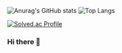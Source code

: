 ![Anurag's GitHub stats](https://github-readme-stats.vercel.app/api?username=KimMinJeong05&show_icons=true&theme=tokyonight)
![Top Langs](https://github-readme-stats.vercel.app/api/top-langs/?username=KimMinJeong05&layout=compact&theme=tokyonight)

[![Solved.ac Profile](http://mazassumnida.wtf/api/v2/generate_badge?boj=alswjd980512)](https://solved.ac/alswjd980512/)

### Hi there 👋
<!--
**KimMinJeong05/KimMinJeong05** is a ✨ _special_ ✨ repository because its `README.md` (this file) appears on your GitHub profile.

Here are some ideas to get you started:

- 🔭 I’m currently working on ...
- 🌱 I’m currently learning ...
- 👯 I’m looking to collaborate on ...
- 🤔 I’m looking for help with ...
- 💬 Ask me about ...
- 📫 How to reach me: ...
- 😄 Pronouns: ...
- ⚡ Fun fact: ...
-->
